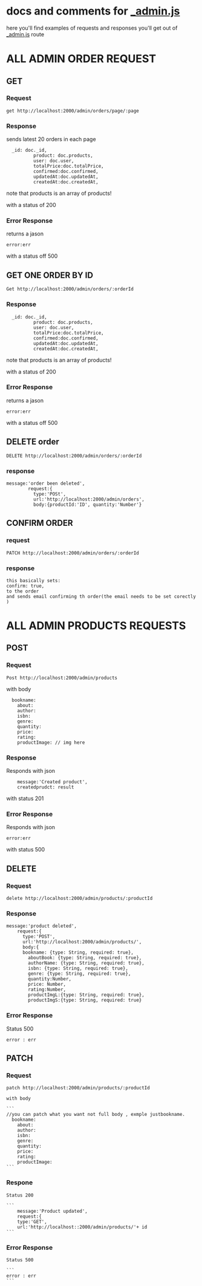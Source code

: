 # docs and comments for [_admin.js](_admin.js)

here you'll find examples of requests and responses you'll get out of [_admin.js](_admin.js) route

# ALL ADMIN ORDER REQUEST
## GET 
### Request 

```
get http://localhost:2000/admin/orders/page/:page
```

### Response
sends latest 20 orders in each page 
```
  _id: doc._id,
          product: doc.products,
          user: doc.user,
          totalPrice:doc.totalPrice,
          confirmed:doc.confirmed,
          updatedAt:doc.updatedAt,
          createdAt:doc.createdAt,
```
note that products is an array of products!

with a status of 200
 
 ### Error Response
 
returns a jason 

```
error:err
```

  with a status off 500


## GET ONE ORDER BY ID

  
```
Get http://localhost:2000/admin/orders/:orderId
```

### Response

```
  _id: doc._id,
          product: doc.products,
          user: doc.user,
          totalPrice:doc.totalPrice,
          confirmed:doc.confirmed,
          updatedAt:doc.updatedAt,
          createdAt:doc.createdAt,
```
note that products is an array of products!

with a status of 200
 
 ### Error Response
 
returns a jason 

```
error:err
```

  with a status off 500
  
  
## DELETE order

 
```
DELETE http://localhost:2000/admin/orders/:orderId
```
### response
```
message:'order been deleted',
        request:{
          type:'POSt',
          url:'http://localhost:2000/admin/orders',
          body:{productId:'ID', quantity:'Number'}
```
## CONFIRM ORDER

### request

```
PATCH http://localhost:2000/admin/orders/:orderId
```
### response
```
this basically sets:
confirm: true,
to the order
and sends email confirming th order(the email needs to be set corectly ) 
```
# ALL ADMIN PRODUCTS REQUESTS

## POST

### Request

```
Post http://localhost:2000/admin/products
```

  with body 

```
  bookname:
    about:
    author:
    isbn: 
    genre: 
    quantity: 
    price:
    rating: 
    productImage: // img here
```
### Response

  Responds with json
  
  ```
      message:'Created product',
      createdprudct: result 
  ```
  with status 201
  
### Error Response

  Responds with json
  
  ```
  error:err
  ```
  with status 500
  
  
  ## DELETE
  
  ### Request
  
  ```
  delete http://localhost:2000/admin/products/:productId
  ```

  ### Response
  
  ```
  message:'product deleted',
      request:{
        type:'POST',
        url:'http://localhost:2000/admin/products/',
        body:{
        bookname: {type: String, required: true},
          aboutBook: {type: String, required: true},
          authorName: {type: String, required: true},
          isbn: {type: String, required: true},
          genre: {type: String, required: true},
          quantity:Number,
          price: Number,
          rating:Number,
          productImgL:{type: String, required: true},
          productImgS:{type: String, required: true}
   ```


  ### Error Response
  
  Status 500
  ```
  error : err
  ```
  
  ## PATCH
  
  ### Request
  
  ```
  patch http://localhost:2000/admin/products/:productId
  ```
    with body 
    
    ```
    //you can patch what you want not full body , exmple justbookname.
      bookname:
        about:
        author:
        isbn: 
        genre: 
        quantity: 
        price:
        rating: 
        productImage:
    ```
    
  ### Respone
    
    Status 200
    
    ```
        message:'Product updated',
        request:{
        type:'GET',
        url:'http://localhost::2000/admin/products/'+ id
    ```
    
  ### Error Response
   
    Status 500
    
    ```
    error : err
    ```
    


